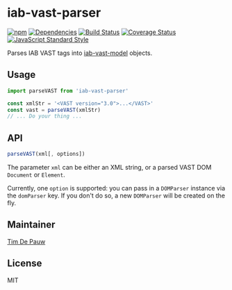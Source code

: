 # iab-vast-parser

[![npm](https://img.shields.io/npm/v/iab-vast-parser.svg)](https://www.npmjs.com/package/iab-vast-parser) [![Dependencies](https://img.shields.io/david/zentrick/iab-vast-parser.svg)](https://david-dm.org/zentrick/iab-vast-parser) [![Build Status](https://img.shields.io/travis/zentrick/iab-vast-parser/master.svg)](https://travis-ci.org/zentrick/iab-vast-parser) [![Coverage Status](https://img.shields.io/coveralls/zentrick/iab-vast-parser/master.svg)](https://coveralls.io/r/zentrick/iab-vast-parser) [![JavaScript Standard Style](https://img.shields.io/badge/code%20style-standard-brightgreen.svg)](https://github.com/feross/standard)

Parses IAB VAST tags into
[iab-vast-model](https://github.com/zentrick/iab-vast-model) objects.

## Usage

```js
import parseVAST from 'iab-vast-parser'

const xmlStr = '<VAST version="3.0">...</VAST>'
const vast = parseVAST(xmlStr)
// ... Do your thing ...
```

## API

```js
parseVAST(xml[, options])
```

The parameter `xml` can be either an XML string, or a parsed VAST DOM `Document`
or `Element`.

Currently, one `option` is supported: you can pass in a `DOMParser` instance
via the `domParser` key. If you don't do so, a new `DOMParser` will be created
on the fly.

## Maintainer

[Tim De Pauw](https://github.com/timdp)

## License

MIT
